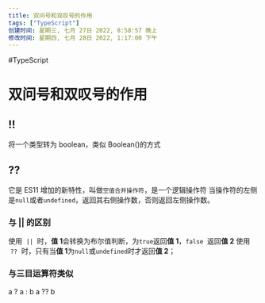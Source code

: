 ```yaml
---
title: 双问号和双叹号的作用
tags: ["TypeScript"]
创建时间: 星期三, 七月 27日 2022, 8:58:57 晚上
修改时间: 星期四, 七月 28日 2022, 1:17:00 下午
---
```


#TypeScript

# 双问号和双叹号的作用

## !!

将一个类型转为 boolean，类似 Boolean()的方式

## ??

它是 ES11 增加的新特性，叫做`空值合并操作符`，是一个逻辑操作符
当操作符的左侧是`null`或者`undefined`，返回其右侧操作数，否则返回左侧操作数。

### 与 || 的区别

使用  `||`  时，**值 1**会转换为布尔值判断，为`true`返回**值 1**，`false`  返回**值 2**
使用  `??`  时，只有当**值 1**为`null`或`undefined`时才返回**值 2**；

### 与三目运算符类似

a ? a : b
a ?? b
